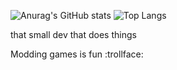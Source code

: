 <a href="https://github.com/Obimydudee/Obimydudee">
<img alt="" src="https://komarev.com/ghpvc/?username=Obimydudee&style=flat-square&color=7a0de0">
</a>

![Anurag's GitHub stats](https://github-readme-stats.vercel.app/api?username=Obimydudee&count_private=true&show_icons=true&bg_color=121212&title_color=7f00ff&text_color=cccccc&icon_color=ac07bf&border_color=7f00ff)
![Top Langs](https://github-readme-stats.vercel.app//api/top-langs/?username=Obimydudee&count_private=true&show_icons=true&bg_color=121212&title_color=7f00ff&text_color=cccccc&icon_color=ac07bf&border_color=7f00ff)


that small dev that does things

Modding games is fun :trollface:
